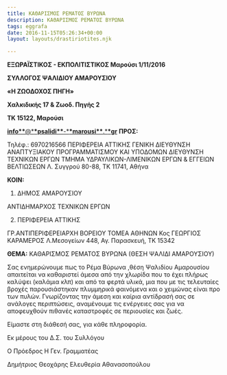 ```yaml
---
title: ΚΑΘΑΡΙΣΜΟΣ ΡΕΜΑΤΟΣ ΒΥΡΩΝΑ
description: ΚΑΘΑΡΙΣΜΟΣ ΡΕΜΑΤΟΣ ΒΥΡΩΝΑ
tags: eggrafa
date: 2016-11-15T05:26:34+00:00
layout: layouts/drastiriotites.njk

---
```


<!-- excerpt -->

**ΕΞΩΡΑΪΣΤΙΚΟΣ - ΕΚΠΟΛΙΤΙΣΤΙΚΟΣ Μαρούσι 1/11/2016**

**ΣΥΛΛΟΓΟΣ ΨΑΛΙΔΙΟΥ ΑΜΑΡΟΥΣΙΟΥ**

**«Η ΖΩΟΔΟΧΟΣ ΠΗΓΗ»**

**Χαλκιδικής 17 &amp; Ζωοδ. Πηγής 2**

**ΤΚ 15122, Μαρούσι**

[**info\*\***@\***\*psalidi\*\***-\***\*marousi\*\***.\***\*gr**](mailto:info@psalidi-marousi.gr) **ΠΡΟΣ:**

Τηλέφ.: 6970216566 ΠΕΡΙΦΕΡΕΙΑ ΑΤΤΙΚΗΣ ΓΕΝΙΚΗ ΔΙΕΥΘΥΝΣΗ ΑΝΑΠΤΥΞΙΑΚΟΥ ΠΡΟΓΡΑΜΜΑΤΙΣΜΟΥ ΚΑΙ ΥΠΟΔΟΜΩΝ ΔΙΕΥΘΥΝΣΗ ΤΕΧΝΙΚΩΝ ΕΡΓΩΝ ΤΜΗΜΑ ΥΔΡΑΥΛΙΚΩΝ-ΛΙΜΕΝΙΚΩΝ ΕΡΓΩΝ &amp; ΕΓΓΕΙΩΝ ΒΕΛΤΙΩΣΕΩΝ Λ. Συγγρού 80-88, ΤΚ 11741, Αθήνα

**ΚΟΙΝ:**

1. ΔΗΜΟΣ ΑΜΑΡΟΥΣΙΟΥ

ΑΝΤΙΔΗΜΑΡΧΟΣ ΤΕΧΝΙΚΩΝ ΕΡΓΩΝ

2. ΠΕΡΙΦΕΡΕΙΑ ΑΤΤΙΚΗΣ

ΓΡ.ΑΝΤΙΠΕΡΙΦΕΡΕΙΑΡΧΗ ΒΟΡΕΙΟΥ ΤΟΜΕΑ ΑΘΗΝΩΝ Κος ΓΕΩΡΓΙΟΣ ΚΑΡΑΜΕΡΟΣ Λ.Μεσογείων 448, Αγ. Παρασκευή, ΤΚ 15342

**ΘΕΜΑ:** ΚΑΘΑΡΙΣΜΟΣ ΡΕΜΑΤΟΣ ΒΥΡΩΝΑ (ΘΕΣΗ ΨΑΛΙΔΙ ΑΜΑΡΟΥΣΙΟΥ)

Σας ενημερώνουμε πως το Ρέμα Βύρωνα ,θέση Ψαλιδίου Αμαρουσίου απαιτείται να καθαριστεί άμεσα από την χλωρίδα που το έχει πλήρως καλύψει (καλάμια κλπ) και από τα φερτά υλικά, μια που με τις τελευταίες βροχές παρουσιάστηκαν πλυμμηρικά φαινόμενα και ο χειμώνας είναι προ των πυλών. Γνωρίζοντας την άμεση και καίρια αντίδρασή σας σε ανάλογες περιπτώσεις, αναμένουμε τις ενέργειες σας για να αποφευχθούν πιθανές καταστροφές σε περιουσίες και ζωές.

Είμαστε στη διάθεσή σας, για κάθε πληροφορία.

Εκ μέρους του Δ.Σ. του Συλλόγου

Ο Πρόεδρος Η Γεν. Γραμματέας

Δημήτριος Θεοχάρης Ελευθερία Αθανασοπούλου
